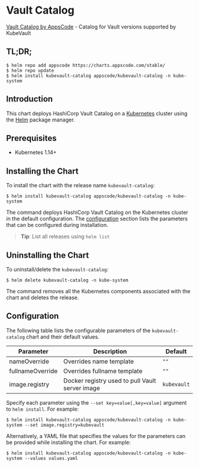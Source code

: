 # Vault Catalog

[Vault Catalog by AppsCode](https://github.com/kubevault/operator) - Catalog for Vault versions supported by KubeVault

## TL;DR;

```console
$ helm repo add appscode https://charts.appscode.com/stable/
$ helm repo update
$ helm install kubevault-catalog appscode/kubevault-catalog -n kube-system
```

## Introduction

This chart deploys HashiCorp Vault Catalog on a [Kubernetes](http://kubernetes.io) cluster using the [Helm](https://helm.sh) package manager.

## Prerequisites

- Kubernetes 1.14+

## Installing the Chart

To install the chart with the release name `kubevault-catalog`:

```console
$ helm install kubevault-catalog appscode/kubevault-catalog -n kube-system
```

The command deploys HashiCorp Vault Catalog on the Kubernetes cluster in the default configuration. The [configuration](#configuration) section lists the parameters that can be configured during installation.

> **Tip**: List all releases using `helm list`

## Uninstalling the Chart

To uninstall/delete the `kubevault-catalog`:

```console
$ helm delete kubevault-catalog -n kube-system
```

The command removes all the Kubernetes components associated with the chart and deletes the release.

## Configuration

The following table lists the configurable parameters of the `kubevault-catalog` chart and their default values.

|    Parameter     |                   Description                   |   Default   |
|------------------|-------------------------------------------------|-------------|
| nameOverride     | Overrides name template                         | `""`        |
| fullnameOverride | Overrides fullname template                     | `""`        |
| image.registry   | Docker registry used to pull Vault server image | `kubevault` |


Specify each parameter using the `--set key=value[,key=value]` argument to `helm install`. For example:

```console
$ helm install kubevault-catalog appscode/kubevault-catalog -n kube-system --set image.registry=kubevault
```

Alternatively, a YAML file that specifies the values for the parameters can be provided while
installing the chart. For example:

```console
$ helm install kubevault-catalog appscode/kubevault-catalog -n kube-system --values values.yaml
```

